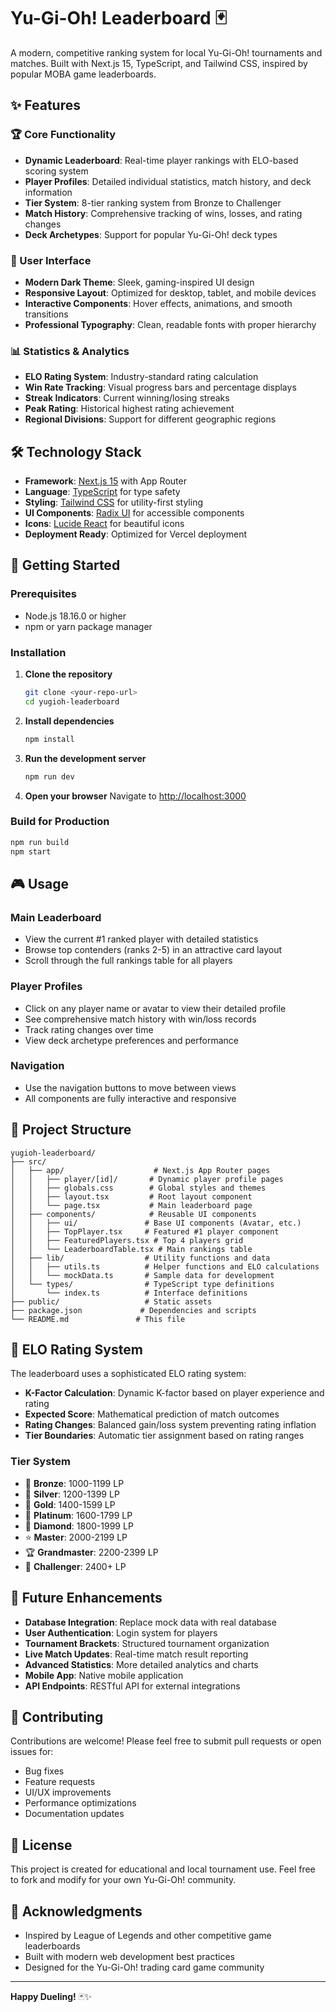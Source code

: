 # Yu-Gi-Oh! Leaderboard 🃏

A modern, competitive ranking system for local Yu-Gi-Oh! tournaments and matches. Built with Next.js 15, TypeScript, and Tailwind CSS, inspired by popular MOBA game leaderboards.

## ✨ Features

### 🏆 Core Functionality
- **Dynamic Leaderboard**: Real-time player rankings with ELO-based scoring system
- **Player Profiles**: Detailed individual statistics, match history, and deck information
- **Tier System**: 8-tier ranking system from Bronze to Challenger
- **Match History**: Comprehensive tracking of wins, losses, and rating changes
- **Deck Archetypes**: Support for popular Yu-Gi-Oh! deck types

### 🎨 User Interface
- **Modern Dark Theme**: Sleek, gaming-inspired UI design
- **Responsive Layout**: Optimized for desktop, tablet, and mobile devices
- **Interactive Components**: Hover effects, animations, and smooth transitions
- **Professional Typography**: Clean, readable fonts with proper hierarchy

### 📊 Statistics & Analytics
- **ELO Rating System**: Industry-standard rating calculation
- **Win Rate Tracking**: Visual progress bars and percentage displays
- **Streak Indicators**: Current winning/losing streaks
- **Peak Rating**: Historical highest rating achievement
- **Regional Divisions**: Support for different geographic regions

## 🛠️ Technology Stack

- **Framework**: [Next.js 15](https://nextjs.org/) with App Router
- **Language**: [TypeScript](https://www.typescriptlang.org/) for type safety
- **Styling**: [Tailwind CSS](https://tailwindcss.com/) for utility-first styling
- **UI Components**: [Radix UI](https://www.radix-ui.com/) for accessible components
- **Icons**: [Lucide React](https://lucide.dev/) for beautiful icons
- **Deployment Ready**: Optimized for Vercel deployment

## 🚀 Getting Started

### Prerequisites
- Node.js 18.16.0 or higher
- npm or yarn package manager

### Installation

1. **Clone the repository**
   ```bash
   git clone <your-repo-url>
   cd yugioh-leaderboard
   ```

2. **Install dependencies**
   ```bash
   npm install
   ```

3. **Run the development server**
   ```bash
   npm run dev
   ```

4. **Open your browser**
   Navigate to [http://localhost:3000](http://localhost:3000)

### Build for Production
```bash
npm run build
npm start
```

## 🎮 Usage

### Main Leaderboard
- View the current #1 ranked player with detailed statistics
- Browse top contenders (ranks 2-5) in an attractive card layout
- Scroll through the full rankings table for all players

### Player Profiles
- Click on any player name or avatar to view their detailed profile
- See comprehensive match history with win/loss records
- Track rating changes over time
- View deck archetype preferences and performance

### Navigation
- Use the navigation buttons to move between views
- All components are fully interactive and responsive

## 📁 Project Structure

```
yugioh-leaderboard/
├── src/
│   ├── app/                    # Next.js App Router pages
│   │   ├── player/[id]/       # Dynamic player profile pages
│   │   ├── globals.css        # Global styles and themes
│   │   ├── layout.tsx         # Root layout component
│   │   └── page.tsx           # Main leaderboard page
│   ├── components/            # Reusable UI components
│   │   ├── ui/               # Base UI components (Avatar, etc.)
│   │   ├── TopPlayer.tsx     # Featured #1 player component
│   │   ├── FeaturedPlayers.tsx # Top 4 players grid
│   │   └── LeaderboardTable.tsx # Main rankings table
│   ├── lib/                  # Utility functions and data
│   │   ├── utils.ts          # Helper functions and ELO calculations
│   │   └── mockData.ts       # Sample data for development
│   └── types/                # TypeScript type definitions
│       └── index.ts          # Interface definitions
├── public/                   # Static assets
├── package.json             # Dependencies and scripts
└── README.md               # This file
```

## 🧮 ELO Rating System

The leaderboard uses a sophisticated ELO rating system:

- **K-Factor Calculation**: Dynamic K-factor based on player experience and rating
- **Expected Score**: Mathematical prediction of match outcomes
- **Rating Changes**: Balanced gain/loss system preventing rating inflation
- **Tier Boundaries**: Automatic tier assignment based on rating ranges

### Tier System
- 🥉 **Bronze**: 1000-1199 LP
- 🥈 **Silver**: 1200-1399 LP  
- 🥇 **Gold**: 1400-1599 LP
- 💎 **Platinum**: 1600-1799 LP
- 💠 **Diamond**: 1800-1999 LP
- ⭐ **Master**: 2000-2199 LP
- 🏆 **Grandmaster**: 2200-2399 LP
- 👑 **Challenger**: 2400+ LP

## 🎯 Future Enhancements

- **Database Integration**: Replace mock data with real database
- **User Authentication**: Login system for players
- **Tournament Brackets**: Structured tournament organization
- **Live Match Updates**: Real-time match result reporting
- **Advanced Statistics**: More detailed analytics and charts
- **Mobile App**: Native mobile application
- **API Endpoints**: RESTful API for external integrations

## 🤝 Contributing

Contributions are welcome! Please feel free to submit pull requests or open issues for:
- Bug fixes
- Feature requests
- UI/UX improvements
- Performance optimizations
- Documentation updates

## 📄 License

This project is created for educational and local tournament use. Feel free to fork and modify for your own Yu-Gi-Oh! community.

## 🙏 Acknowledgments

- Inspired by League of Legends and other competitive game leaderboards
- Built with modern web development best practices
- Designed for the Yu-Gi-Oh! trading card game community

---

**Happy Dueling!** 🃏✨
